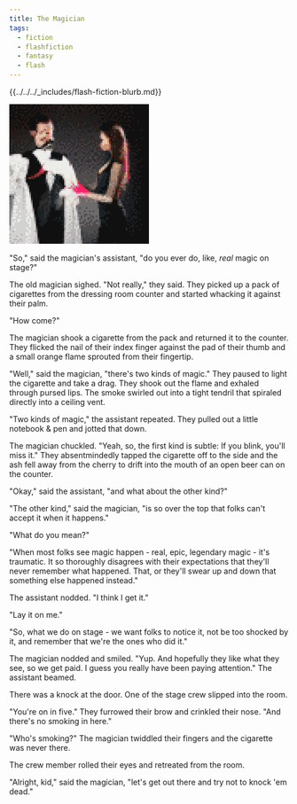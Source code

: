 ```yaml
---
title: The Magician
tags:
  - fiction
  - flashfiction
  - fantasy
  - flash
---
```


{{../../../_includes/flash-fiction-blurb.md}}

<!--more-->

<img src="./cover.png" class="fullwidth" />

"So," said the magician's assistant, "do you ever do, like, *real* magic on stage?"

The old magician sighed. "Not really," they said. They picked up a pack of cigarettes from the dressing room counter and started whacking it against their palm.

"How come?"

The magician shook a cigarette from the pack and returned it to the counter. They flicked the nail of their index finger against the pad of their thumb and a small orange flame sprouted from their fingertip.

"Well," said the magician, "there's two kinds of magic." They paused to light the cigarette and take a drag. They shook out the flame and exhaled through pursed lips. The smoke swirled out into a tight tendril that spiraled directly into a ceiling vent.

"Two kinds of magic," the assistant repeated. They pulled out a little notebook & pen and jotted that down. 

The magician chuckled. "Yeah, so, the first kind is subtle: If you blink, you'll miss it." They absentmindedly tapped the cigarette off to the side and the ash fell away from the cherry to drift into the mouth of an open beer can on the counter.

"Okay," said the assistant, "and what about the other kind?"

"The other kind," said the magician, "is so over the top that folks can't accept it when it happens."

"What do you mean?"

"When most folks see magic happen - real, epic, legendary magic - it's traumatic. It so thoroughly disagrees with their expectations that they'll never remember what happened. That, or they'll swear up and down that something else happened instead."

The assistant nodded. "I think I get it."

"Lay it on me."

"So, what we do on stage - we want folks to notice it, not be too shocked by it, and remember that we're the ones who did it."

The magician nodded and smiled. "Yup. And hopefully they like what they see, so we get paid. I guess you really have been paying attention." The assistant beamed.

There was a knock at the door. One of the stage crew slipped into the room.

"You're on in five." They furrowed their brow and crinkled their nose. "And there's no smoking in here."

"Who's smoking?" The magician twiddled their fingers and the cigarette was never there. 

The crew member rolled their eyes and retreated from the room.

"Alright, kid," said the magician, "let's get out there and try not to knock 'em dead."
